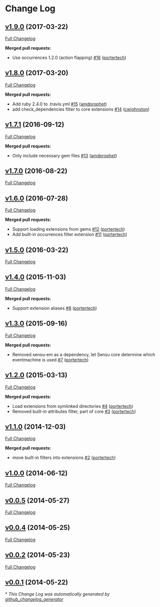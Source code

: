 # Change Log

## [v1.9.0](https://github.com/sensu/sensu-extensions/tree/v1.9.0) (2017-03-22)
[Full Changelog](https://github.com/sensu/sensu-extensions/compare/v1.8.0...v1.9.0)

**Merged pull requests:**

- Use occurrences 1.2.0 \(action flapping\) [\#16](https://github.com/sensu/sensu-extensions/pull/16) ([portertech](https://github.com/portertech))

## [v1.8.0](https://github.com/sensu/sensu-extensions/tree/v1.8.0) (2017-03-20)
[Full Changelog](https://github.com/sensu/sensu-extensions/compare/v1.7.1...v1.8.0)

**Merged pull requests:**

- Add ruby 2.4.0 to .travis.yml [\#15](https://github.com/sensu/sensu-extensions/pull/15) ([amdprophet](https://github.com/amdprophet))
- add check\_dependencies filter to core extensions [\#14](https://github.com/sensu/sensu-extensions/pull/14) ([cwjohnston](https://github.com/cwjohnston))

## [v1.7.1](https://github.com/sensu/sensu-extensions/tree/v1.7.1) (2016-09-12)
[Full Changelog](https://github.com/sensu/sensu-extensions/compare/v1.7.0...v1.7.1)

**Merged pull requests:**

- Only include necessary gem files [\#13](https://github.com/sensu/sensu-extensions/pull/13) ([amdprophet](https://github.com/amdprophet))

## [v1.7.0](https://github.com/sensu/sensu-extensions/tree/v1.7.0) (2016-08-22)
[Full Changelog](https://github.com/sensu/sensu-extensions/compare/v1.6.0...v1.7.0)

## [v1.6.0](https://github.com/sensu/sensu-extensions/tree/v1.6.0) (2016-07-28)
[Full Changelog](https://github.com/sensu/sensu-extensions/compare/v1.5.0...v1.6.0)

**Merged pull requests:**

- Support loading extensions from gems [\#12](https://github.com/sensu/sensu-extensions/pull/12) ([portertech](https://github.com/portertech))
- Add built-in occurrences filter extension [\#11](https://github.com/sensu/sensu-extensions/pull/11) ([portertech](https://github.com/portertech))

## [v1.5.0](https://github.com/sensu/sensu-extensions/tree/v1.5.0) (2016-03-22)
[Full Changelog](https://github.com/sensu/sensu-extensions/compare/v1.4.0...v1.5.0)

## [v1.4.0](https://github.com/sensu/sensu-extensions/tree/v1.4.0) (2015-11-03)
[Full Changelog](https://github.com/sensu/sensu-extensions/compare/v1.3.0...v1.4.0)

**Merged pull requests:**

- Support extension aliases [\#8](https://github.com/sensu/sensu-extensions/pull/8) ([portertech](https://github.com/portertech))

## [v1.3.0](https://github.com/sensu/sensu-extensions/tree/v1.3.0) (2015-09-16)
[Full Changelog](https://github.com/sensu/sensu-extensions/compare/v1.2.0...v1.3.0)

**Merged pull requests:**

- Removed sensu-em as a dependency, let Sensu core determine which eventmachine is used [\#7](https://github.com/sensu/sensu-extensions/pull/7) ([portertech](https://github.com/portertech))

## [v1.2.0](https://github.com/sensu/sensu-extensions/tree/v1.2.0) (2015-03-13)
[Full Changelog](https://github.com/sensu/sensu-extensions/compare/v1.1.0...v1.2.0)

**Merged pull requests:**

- Load extensions from symlinked directories [\#4](https://github.com/sensu/sensu-extensions/pull/4) ([portertech](https://github.com/portertech))
- Removed built-in attributes filter, part of core [\#3](https://github.com/sensu/sensu-extensions/pull/3) ([portertech](https://github.com/portertech))

## [v1.1.0](https://github.com/sensu/sensu-extensions/tree/v1.1.0) (2014-12-03)
[Full Changelog](https://github.com/sensu/sensu-extensions/compare/v1.0.0...v1.1.0)

**Merged pull requests:**

- move built-in filters into extensions [\#2](https://github.com/sensu/sensu-extensions/pull/2) ([portertech](https://github.com/portertech))

## [v1.0.0](https://github.com/sensu/sensu-extensions/tree/v1.0.0) (2014-06-12)
[Full Changelog](https://github.com/sensu/sensu-extensions/compare/v0.0.5...v1.0.0)

## [v0.0.5](https://github.com/sensu/sensu-extensions/tree/v0.0.5) (2014-05-27)
[Full Changelog](https://github.com/sensu/sensu-extensions/compare/v0.0.4...v0.0.5)

## [v0.0.4](https://github.com/sensu/sensu-extensions/tree/v0.0.4) (2014-05-25)
[Full Changelog](https://github.com/sensu/sensu-extensions/compare/v0.0.2...v0.0.4)

## [v0.0.2](https://github.com/sensu/sensu-extensions/tree/v0.0.2) (2014-05-23)
[Full Changelog](https://github.com/sensu/sensu-extensions/compare/v0.0.1...v0.0.2)

## [v0.0.1](https://github.com/sensu/sensu-extensions/tree/v0.0.1) (2014-05-22)


\* *This Change Log was automatically generated by [github_changelog_generator](https://github.com/skywinder/Github-Changelog-Generator)*